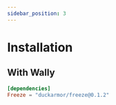 ```yaml
---
sidebar_position: 3
---
```


# Installation

## With Wally

```toml
[dependencies]
Freeze = "duckarmor/freeze@0.1.2"
```
